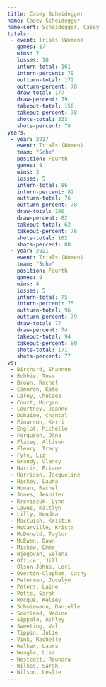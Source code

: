 ```yaml
---
title: Casey Scheidegger
name: Casey Scheidegger
name-sort: Scheidegger, Casey
totals:
 - event: Trials (Women)
   games: 17
   wins: 7
   losses: 10
   inturn-total: 161
   inturn-percent: 79
   outturn-total: 172
   outturn-percent: 78
   draw-total: 177
   draw-percent: 79
   takeout-total: 156
   takeout-percent: 78
   shots-total: 333
   shots-percent: 78
years:
 - year: 2017
   event: Trials (Women)
   team: "Sche"
   position: Fourth
   games: 8
   wins: 3
   losses: 5
   inturn-total: 86
   inturn-percent: 82
   outturn-total: 76
   outturn-percent: 78
   draw-total: 100
   draw-percent: 82
   takeout-total: 62
   takeout-percent: 76
   shots-total: 162
   shots-percent: 80
 - year: 2021
   event: Trials (Women)
   team: "Sche"
   position: Fourth
   games: 9
   wins: 4
   losses: 5
   inturn-total: 75
   inturn-percent: 75
   outturn-total: 96
   outturn-percent: 79
   draw-total: 77
   draw-percent: 74
   takeout-total: 94
   takeout-percent: 80
   shots-total: 171
   shots-percent: 77
vs:
 - Birchard, Shannon
 - Bobbie, Tess
 - Brown, Rachel
 - Cameron, Kate
 - Carey, Chelsea
 - Court, Morgan
 - Courtney, Joanne
 - Duhaime, Chantal
 - Einarson, Kerri
 - Englot, Michelle
 - Ferguson, Dana
 - Flaxey, Allison
 - Fleury, Tracy
 - Fyfe, Liz
 - Grandy, Clancy
 - Harris, Briane
 - Harrison, Jacqueline
 - Hickey, Laura
 - Homan, Rachel
 - Jones, Jennifer
 - Kreviazuk, Lynn
 - Lawes, Kaitlyn
 - Lilly, Kendra
 - MacCuish, Kristin
 - McCarville, Krista
 - McDonald, Taylor
 - McEwen, Dawn
 - Miskew, Emma
 - Njegovan, Selena
 - Officer, Jill
 - Olson-Johns, Lori
 - Overton-Clapham, Cathy
 - Peterman, Jocelyn
 - Peters, Laine
 - Potts, Sarah
 - Rocque, Kelsey
 - Schmiemann, Danielle
 - Scotland, Nadine
 - Sippala, Ashley
 - Sweeting, Val
 - Tippin, Julie
 - Vink, Rachelle
 - Walker, Laura
 - Weagle, Lisa
 - Westcott, Raunora
 - Wilkes, Sarah
 - Wilson, Leslie
---
```


